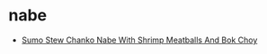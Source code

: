 # nabe

 * [Sumo Stew Chanko Nabe With Shrimp Meatballs And Bok Choy](../index/s/sumo-stew-chanko-nabe-with-shrimp-meatballs-and-bok-choy.json)
